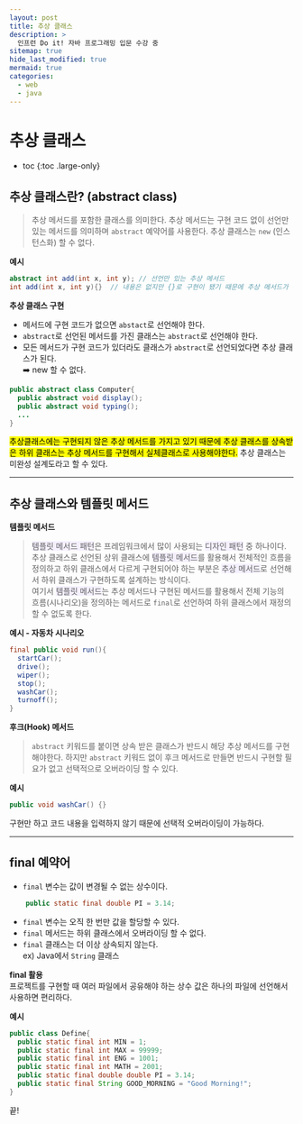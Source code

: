 ```yaml
---
layout: post
title: 추상 클래스
description: >
  인프런 Do it! 자바 프로그래밍 입문 수강 중
sitemap: true
hide_last_modified: true
mermaid: true
categories:
  - web
  - java
---
```

# 추상 클래스

* toc
{:toc .large-only}

## 추상 클래스란? (abstract class)

> 추상 메서드를 포함한 클래스를 의미한다. 추상 메서드는 구현 코드 없이 선언만 있는 메서드를 의미하며 `abstract` 예약어를 사용한다. 추상 클래스는 `new` (인스턴스화) 할 수 없다.

__예시__
```java
abstract int add(int x, int y); // 선언만 있는 추상 메서드
int add(int x, int y){}  // 내용은 없지만 {}로 구현이 됐기 때문에 추상 메서드가 아니다.
```

__추상 클래스 구현__  
- 메서드에 구현 코드가 없으면 `abstact`로 선언해야 한다.
- `abstract`로 선언된 메서드를 가진 클래스는 `abstract`로 선언해야 한다.
- 모든 메서드가 구현 코드가 있더라도 클래스가 `abstract`로 선언되었다면 추상 클래스가 된다.  
➡️ new 할 수 없다.

```java
public abstract class Computer{
  public abstract void display();
  public abstract void typing();
  ...
}
```

<mark>추상클래스에는 구현되지 않은 추상 메서드를 가지고 있기 때문에 추상 클래스를 상속받은 하위 클래스는 추상 메서드를 구현해서 실체클래스로 사용해야한다.</mark> 추상 클래스는 미완성 설계도라고 할 수 있다.

---

## 추상 클래스와 템플릿 메서드

__템플릿 메서드__  
> <span style='background-color: #f5f0ff'>템플릿 메서드 패턴</span>은 프레임워크에서 많이 사용되는 <span style='background-color: #f5f0ff'>디자인 패턴</span> 중 하나이다. 추상 클래스로 선언된 상위 클래스에 <span style='background-color: #f5f0ff'>템플릿 메서드</span>를 활용해서 전체적인 흐름을 정의하고 하위 클래스에서 다르게 구현되어야 하는 부분은 <span style='background-color: #f5f0ff'>추상 메서드</span>로 선언해서 하위 클래스가 구현하도록 설계하는 방식이다.  
> 여기서 <span style='background-color: #f5f0ff'>템플릿 메서드</span>는 추상 메서드나 구현된 메서드를 활용해서 전체 기능의 흐름(시나리오)을 정의하는 메서드로 `final`로 선언하여 하위 클래스에서 재정의 할 수 없도록 한다.

__예시 - 자동차 시나리오__
```java
final public void run(){
  startCar();
  drive();
  wiper();
  stop();
  washCar();
  turnoff();
}
```

__후크(Hook) 메서드__
> `abstract` 키워드를 붙이면 상속 받은 클래스가 반드시 해당 추상 메서드를 구현해야한다. 하지만 `abstract` 키워드 없이 후크 메서드로 만들면 반드시 구현할 필요가 없고 선택적으로 오버라이딩 할 수 있다.

__예시__
```java
public void washCar() {}
```
구현만 하고 코드 내용을 입력하지 않기 때문에 선택적 오버라이딩이 가능하다.

---

## final 예약어
- `final` 변수는 값이 변경될 수 없는 상수이다.
```java
    public static final double PI = 3.14;
```
- `final` 변수는 오직 한 번만 값을 할당할 수 있다.
- `final` 메서드는 하위 클래스에서 오버라이딩 할 수 없다.
- `final` 클래스는 더 이상 상속되지 않는다.  
  ex) Java에서 `String` 클래스

__final 활용__  
프로젝트를 구현할 때 여러 파일에서 공유해야 하는 상수 값은 하나의 파일에 선언해서 사용하면 편리하다.

__예시__
```java
public class Define{
  public static final int MIN = 1;
  public static final int MAX = 99999;
  public static final int ENG = 1001;
  public static final int MATH = 2001;
  public static final double double PI = 3.14;
  public static final String GOOD_MORNING = "Good Morning!";
}
``` 

끝!